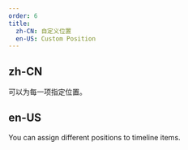```yaml
---
order: 6
title:
  zh-CN: 自定义位置
  en-US: Custom Position
---
```


## zh-CN

可以为每一项指定位置。

## en-US

You can assign different positions to timeline items.
